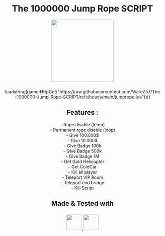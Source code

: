 <h1 align="center">
  <a href="https://www.roblox.com/games/123741668193208/The-1-000-000-Jump-Rope" 
     style="text-decoration:none; color:inherit;">
    The 1000000 Jump Rope SCRIPT
  </a>
</h1>

<div align="center">
  <img height="200" src="https://tr.rbxcdn.com/180DAY-56346dcd2cec57e4edfd5a56bbb2966b/768/432/Image/Webp/noFilter"  />
</div>

###

<p align="center">loadstring(game:HttpGet("https://raw.githubusercontent.com/WareZ57/The-1000000-Jump-Rope-SCRIPT/refs/heads/main/jumprope.lua"))()</p>

###

<h2 align="center">Features :</h2>


<p align="center">
- Rope disable (temp)<br>
- Permanent rope disable (loop)<br>
- Give 100.000$<br>
- Give 10.000$<br>
- Give Badge 100k<br>
- Give Badge 500k<br>
- Give Badge 1M<br>
- Get Gold Helicopter<br>
- Get GoldCar<br>
- Kill all player<br>
- Teleport VIP Room<br>
- Teleport end bridge<br>
- Kill Script<br>
</p>


###

<h2 align="center">Made & Tested with</h2>

###

<p align="center">
  <a href="https://sirius.menu/" target="_blank">
    <img src="https://image.noelshack.com/fichiers/2025/39/1/1758549544-t-l-chargement.png" height="50" />
  </a>
  <a href="https://www.xeno.onl/" target="_blank">
    <img src="https://www.xeno.onl/images/xeno.png" height="50" />
  </a>
</p>

